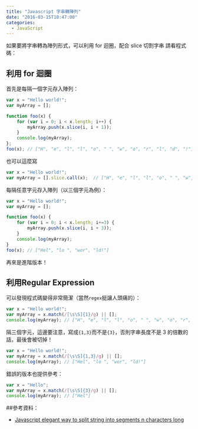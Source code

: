 ```yaml
---
title: "Javascript 字串轉陣列"
date: "2016-03-15T10:47:00"
categories:
  - JavaScript
---
```


如果要將字串轉為陣列形式，可以利用 for 迴圈，配合 slice 切割字串
請看程式碼：

## 利用 for 迴圈

首先是每隔一個字元存入陣列：
```js
var x = "Hello world!";
var myArray = [];

function foo(x) {
    for (var i = 0; i < x.length; i++) {
        myArray.push(x.slice(i, i + 1));
    }
    console.log(myArray);
};
foo(x); // ["H", "e", "l", "l", "o", " ", "w", "o", "r", "l", "d", "!"]
```

也可以這麼寫
```js
var x = "Hello world!";
var myArray = [].slice.call(x);  // ["H", "e", "l", "l", "o", " ", "w", "o", "r", "l", "d", "!"]
```

每隔任意字元存入陣列（以三個字元為例）：
```js
var x = "Hello world!";
var myArray = [];

function foo(x) {
    for (var i = 0; i < x.length; i+=3) {
        myArray.push(x.slice(i, i + 3));
    }
    console.log(myArray);
}
foo(x); // ["Hel", "lo ", "wor", "ld!"]
```

再來是進階版本！

## 利用Regular Expression

可以發現程式碼變得非常簡潔（當然`regex`挺讓人頭痛的）：
```js
var x = "Hello world!";
var myArray = x.match(/[\s\S]{1}/g) || [];
console.log(myArray); // ["H", "e", "l", "l", "o", " ", "w", "o", "r", "l", "d", "!"]
```

隔三個字元，這邊要注意，寫成`{1,3}`而不是`{3}`，否則字串長度不是 3 的倍數的話，最後會被切掉！
```js
var x = "Hello world!";
var myArray = x.match(/[\s\S]{1,3}/g) || [];
console.log(myArray); // ["Hel", "lo ", "wor", "ld!"]
```

錯誤的版本也提供參考：
```js
var x = "Hello";
var myArray = x.match(/[\s\S]{3}/g) || [];
console.log(myArray); // ["Hel"]
```

##參考資料：
- [Javascript elegant way to split string into segments n characters long](http://stackoverflow.com/questions/6259515/javascript-elegant-way-to-split-string-into-segments-n-characters-long)
